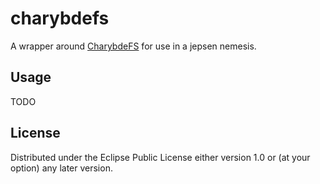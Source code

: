 # charybdefs

A wrapper around [CharybdeFS](https://github.com/scylladb/charybdefs) for use
in a jepsen nemesis.

## Usage

TODO

## License

Distributed under the Eclipse Public License either version 1.0 or (at
your option) any later version.
